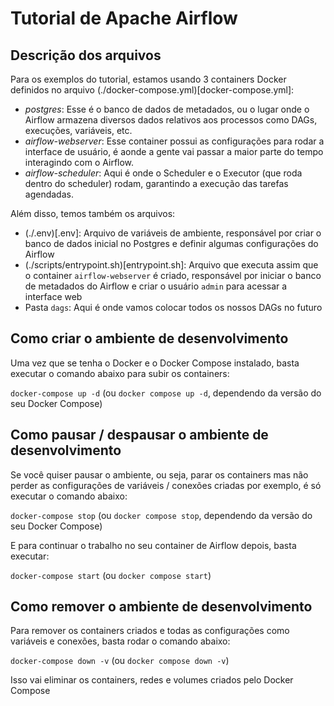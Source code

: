 # Tutorial de Apache Airflow

## Descrição dos arquivos
Para os exemplos do tutorial, estamos usando 3 containers Docker definidos no arquivo (./docker-compose.yml)[docker-compose.yml]:
- _postgres_: Esse é o banco de dados de metadados, ou o lugar onde o Airflow armazena diversos dados relativos aos processos como DAGs, execuções, variáveis, etc.
- _airflow-webserver_: Esse container possui as configurações para rodar a interface de usuário, é aonde a gente vai passar a maior parte do tempo interagindo com o Airflow.
- _airflow-scheduler_: Aqui é onde o Scheduler e o Executor (que roda dentro do scheduler) rodam, garantindo a execução das tarefas agendadas.

Além disso, temos também os arquivos:
- (./.env)[.env]: Arquivo de variáveis de ambiente, responsável por criar o banco de dados inicial no Postgres e definir algumas configurações do Airflow
- (./scripts/entrypoint.sh)[entrypoint.sh]: Arquivo que executa assim que o container `airflow-webserver` é criado, responsável por iniciar o banco de metadados do Airflow e criar o usuário `admin` para acessar a interface web
- Pasta `dags`: Aqui é onde vamos colocar todos os nossos DAGs no futuro

## Como criar o ambiente de desenvolvimento
Uma vez que se tenha o Docker e o Docker Compose instalado, basta executar o comando abaixo para subir os containers:

`docker-compose up -d` (ou `docker compose up -d`, dependendo da versão do seu Docker Compose)

## Como pausar / despausar o ambiente de desenvolvimento
Se você quiser pausar o ambiente, ou seja, parar os containers mas não perder as configurações de variáveis / conexões criadas por exemplo, é só executar o comando abaixo:

`docker-compose stop` (ou `docker compose stop`, dependendo da versão do seu Docker Compose)

E para continuar o trabalho no seu container de Airflow depois, basta executar:

`docker-compose start` (ou `docker compose start`)

## Como remover o ambiente de desenvolvimento
Para remover os containers criados e todas as configurações como variáveis e conexões, basta rodar o comando abaixo:

`docker-compose down -v` (ou `docker compose down -v`)

Isso vai eliminar os containers, redes e volumes criados pelo Docker Compose